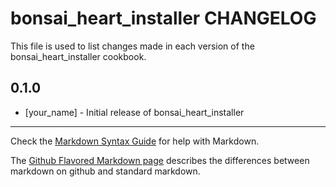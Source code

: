 bonsai_heart_installer CHANGELOG
================================

This file is used to list changes made in each version of the bonsai_heart_installer cookbook.

0.1.0
-----
- [your_name] - Initial release of bonsai_heart_installer

- - -
Check the [Markdown Syntax Guide](http://daringfireball.net/projects/markdown/syntax) for help with Markdown.

The [Github Flavored Markdown page](http://github.github.com/github-flavored-markdown/) describes the differences between markdown on github and standard markdown.
